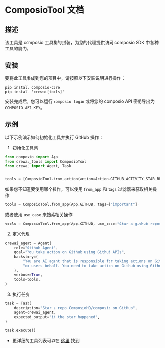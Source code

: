 # ComposioTool 文档

## 描述

该工具是 composio 工具集的封装，为您的代理提供访问 composio SDK 中各种工具的能力。

## 安装

要将此工具集成到您的项目中，请按照以下安装说明进行操作：

```shell
pip install composio-core
pip install 'crewai[tools]'
```

安装完成后，您可以运行 `composio login` 或将您的 composio API 密钥导出为 `COMPOSIO_API_KEY`。

## 示例

以下示例演示如何初始化工具并执行 GitHub 操作：

1. 初始化工具集

```python
from composio import App
from crewai_tools import ComposioTool
from crewai import Agent, Task


tools = [ComposioTool.from_action(action=Action.GITHUB_ACTIVITY_STAR_REPO_FOR_AUTHENTICATED_USER)]
```

如果您不知道要使用哪个操作，可以使用 `from_app` 和 `tags` 过滤器来获取相关操作

```python
tools = ComposioTool.from_app(App.GITHUB, tags=["important"])
```

或者使用 `use_case` 来搜索相关操作

```python
tools = ComposioTool.from_app(App.GITHUB, use_case="Star a github repository")
```

2. 定义代理

```python
crewai_agent = Agent(
    role="Github Agent",
    goal="You take action on Github using Github APIs",
    backstory=(
        "You are AI agent that is responsible for taking actions on Github "
        "on users behalf. You need to take action on Github using Github APIs"
    ),
    verbose=True,
    tools=tools,
)
```

3. 执行任务

```python
task = Task(
    description="Star a repo ComposioHQ/composio on GitHub",
    agent=crewai_agent,
    expected_output="if the star happened",
)

task.execute()
```

* 更详细的工具列表可以在 [这里](https://app.composio.dev) 找到